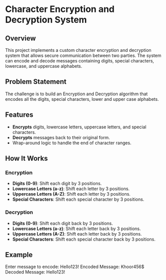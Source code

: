 # Character Encryption and Decryption System

## Overview

This project implements a custom character encryption and decryption system that allows secure communication between two parties. The system can encode and decode messages containing digits, special characters, lowercase, and uppercase alphabets.

## Problem Statement

The challenge is to build an Encryption and Decryption algorithm that encodes all the digits, special characters, lower and upper case alphabets.

## Features

- **Encrypts** digits, lowercase letters, uppercase letters, and special characters.
- **Decrypts** messages back to their original form.
- Wrap-around logic to handle the end of character ranges.

## How It Works

### Encryption

- **Digits (0-9)**: Shift each digit by 3 positions.
- **Lowercase Letters (a-z)**: Shift each letter by 3 positions.
- **Uppercase Letters (A-Z)**: Shift each letter by 3 positions.
- **Special Characters**: Shift each special character by 3 positions.

### Decryption

- **Digits (0-9)**: Shift each digit back by 3 positions.
- **Lowercase Letters (a-z)**: Shift each letter back by 3 positions.
- **Uppercase Letters (A-Z)**: Shift each letter back by 3 positions.
- **Special Characters**: Shift each special character back by 3 positions.

## Example

Enter message to encode: Hello123!
Encoded Message: Khoor456$
Decoded Message: Hello123!

